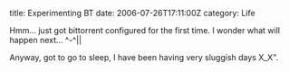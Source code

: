 title: Experimenting BT
date: 2006-07-26T17:11:00Z
category: Life

Hmm… just got bittorrent configured for the first time. I wonder what will happen next… ^-^||

Anyway, got to go to sleep, I have been having very sluggish days X\_X".
